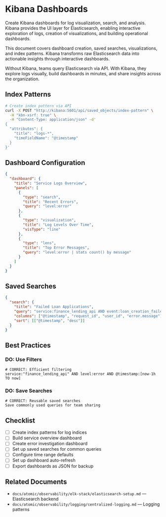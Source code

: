 # Kibana Dashboards

Create Kibana dashboards for log visualization, search, and analysis. Kibana provides the UI layer for Elasticsearch, enabling interactive exploration of logs, creation of visualizations, and building operational dashboards.

This document covers dashboard creation, saved searches, visualizations, and index patterns. Kibana transforms raw Elasticsearch data into actionable insights through interactive dashboards.

Without Kibana, teams query Elasticsearch via API. With Kibana, they explore logs visually, build dashboards in minutes, and share insights across the organization.

## Index Patterns

```bash
# Create index pattern via API
curl -X POST "http://kibana:5601/api/saved_objects/index-pattern" \
  -H "kbn-xsrf: true" \
  -H "Content-Type: application/json" -d'
{
  "attributes": {
    "title": "logs-*",
    "timeFieldName": "@timestamp"
  }
}'
```

## Dashboard Configuration

```json
{
  "dashboard": {
    "title": "Service Logs Overview",
    "panels": [
      {
        "type": "search",
        "title": "Recent Errors",
        "query": "level:error"
      },
      {
        "type": "visualization",
        "title": "Log Levels Over Time",
        "visType": "line"
      },
      {
        "type": "lens",
        "title": "Top Error Messages",
        "query": "level:error | stats count() by message"
      }
    ]
  }
}
```

## Saved Searches

```json
{
  "search": {
    "title": "Failed Loan Applications",
    "query": "service:finance_lending_api AND event:loan_creation_failed",
    "columns": ["@timestamp", "request_id", "user_id", "error.message"],
    "sort": [["@timestamp", "desc"]]
  }
}
```

## Best Practices

### DO: Use Filters

```
# CORRECT: Efficient filtering
service:"finance_lending_api" AND level:error AND @timestamp:[now-1h TO now]
```

### DO: Save Searches

```
# CORRECT: Reusable saved searches
Save commonly used queries for team sharing
```

## Checklist

- [ ] Create index patterns for log indices
- [ ] Build service overview dashboard
- [ ] Create error investigation dashboard
- [ ] Set up saved searches for common queries
- [ ] Configure time range defaults
- [ ] Set up dashboard auto-refresh
- [ ] Export dashboards as JSON for backup

## Related Documents

- `docs/atomic/observability/elk-stack/elasticsearch-setup.md` — Elasticsearch backend
- `docs/atomic/observability/logging/centralized-logging.md` — Logging patterns
